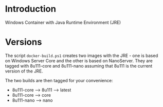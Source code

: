 # Introduction

Windows Container with Java Runtime Environment (JRE)

# Versions

The script `docker-build.ps1` creates two images with the JRE - one is based on Windows Server Core and the other is based on NanoServer. They are tagged with 8u111-core and 8u111-nano assuming that 8u111 is the current version of the JRE.

The two builds are then tagged for your convenience:
- 8u111-core --> 8u111 --> latest
- 8u111-core --> core
- 8u111-nano --> nano